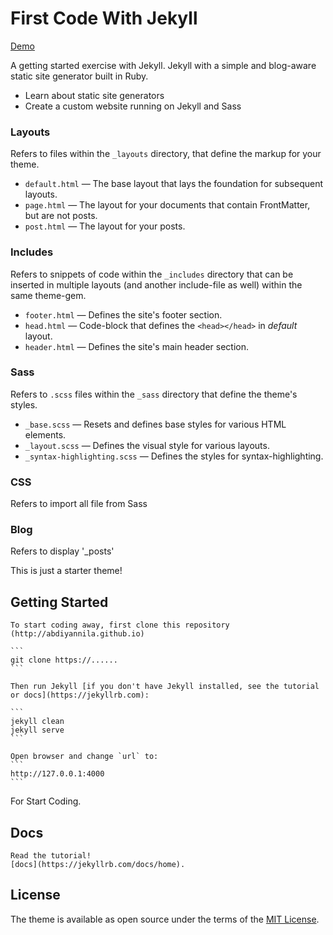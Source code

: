 # First Code With Jekyll
[Demo](http://abdiyannila.github.io)

A getting started exercise with Jekyll. Jekyll with a simple and blog-aware static site generator built in Ruby.
- Learn about static site generators
- Create a custom website running on Jekyll and Sass

### Layouts

Refers to files within the `_layouts` directory, that define the markup for your theme.

  - `default.html` &mdash; The base layout that lays the foundation for subsequent layouts. 
  - `page.html` &mdash; The layout for your documents that contain FrontMatter, but are not posts.
  - `post.html` &mdash; The layout for your posts.

 ### Includes

Refers to snippets of code within the `_includes` directory that can be inserted in multiple layouts (and another include-file as well) within the same theme-gem.

  - `footer.html` &mdash; Defines the site's footer section.
  - `head.html` &mdash; Code-block that defines the `<head></head>` in *default* layout.
  - `header.html` &mdash; Defines the site's main header section.

### Sass

Refers to `.scss` files within the `_sass` directory that define the theme's styles.

  - `_base.scss` &mdash; Resets and defines base styles for various HTML elements.
  - `_layout.scss` &mdash; Defines the visual style for various layouts.
  - `_syntax-highlighting.scss` &mdash; Defines the styles for syntax-highlighting.

### CSS 

Refers to import all file from Sass

### Blog 

Refers to display  '_posts' 

This is just a starter theme!

## Getting Started
	To start coding away, first clone this repository  (http://abdiyannila.github.io)

	```
	git clone https://......
	```

	Then run Jekyll [if you don't have Jekyll installed, see the tutorial or docs](https://jekyllrb.com):

	```
	jekyll clean
	jekyll serve
	```

	Open browser and change `url` to:
	```
	http://127.0.0.1:4000
	```

For Start Coding.
## Docs
	Read the tutorial!  
	[docs](https://jekyllrb.com/docs/home).

## License

The theme is available as open source under the terms of the [MIT License](http://opensource.org/licenses/MIT).






